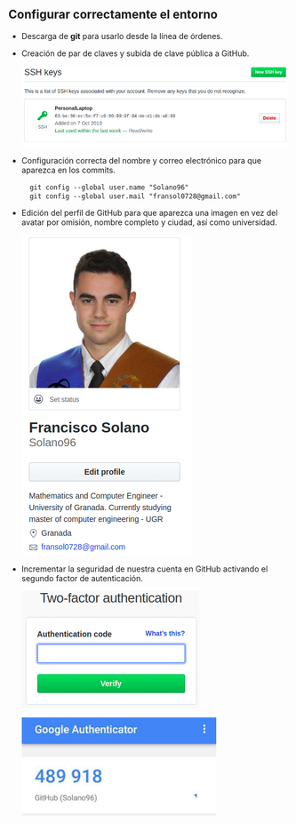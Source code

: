 ## Configurar correctamente el entorno

* Descarga de **git** para usarlo desde la línea de órdenes.

* Creación de par de claves y subida de clave pública a GitHub.

	![](img/hito0/ssh_key.png)

* Configuración correcta del nombre y correo electrónico para que aparezca en los commits.

		git config --global user.name "Solano96"
		git config --global user.mail "fransol0728@gmail.com"

* Edición del perfil de GitHub para que aparezca una imagen en vez del avatar por omisión, nombre completo y ciudad, así como universidad.

	![](img/hito0/perfil.png)

* Incrementar la seguridad de nuestra cuenta en GitHub activando el segundo factor de autenticación.

	![](img/hito0/two_factor.png)

	<img src="img/hito0/google_authenticator.jpg" width="350">
